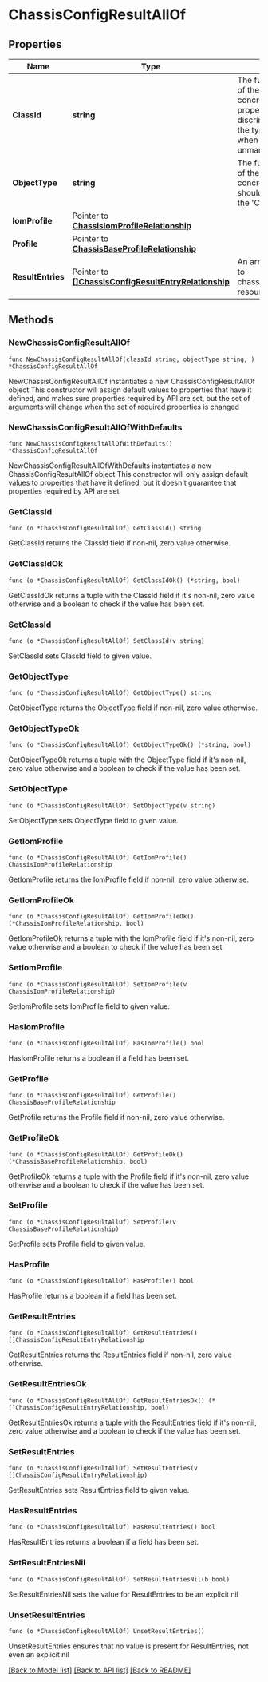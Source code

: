 # ChassisConfigResultAllOf

## Properties

Name | Type | Description | Notes
------------ | ------------- | ------------- | -------------
**ClassId** | **string** | The fully-qualified name of the instantiated, concrete type. This property is used as a discriminator to identify the type of the payload when marshaling and unmarshaling data. | [default to "chassis.ConfigResult"]
**ObjectType** | **string** | The fully-qualified name of the instantiated, concrete type. The value should be the same as the &#39;ClassId&#39; property. | [default to "chassis.ConfigResult"]
**IomProfile** | Pointer to [**ChassisIomProfileRelationship**](ChassisIomProfileRelationship.md) |  | [optional] 
**Profile** | Pointer to [**ChassisBaseProfileRelationship**](ChassisBaseProfileRelationship.md) |  | [optional] 
**ResultEntries** | Pointer to [**[]ChassisConfigResultEntryRelationship**](ChassisConfigResultEntryRelationship.md) | An array of relationships to chassisConfigResultEntry resources. | [optional] 

## Methods

### NewChassisConfigResultAllOf

`func NewChassisConfigResultAllOf(classId string, objectType string, ) *ChassisConfigResultAllOf`

NewChassisConfigResultAllOf instantiates a new ChassisConfigResultAllOf object
This constructor will assign default values to properties that have it defined,
and makes sure properties required by API are set, but the set of arguments
will change when the set of required properties is changed

### NewChassisConfigResultAllOfWithDefaults

`func NewChassisConfigResultAllOfWithDefaults() *ChassisConfigResultAllOf`

NewChassisConfigResultAllOfWithDefaults instantiates a new ChassisConfigResultAllOf object
This constructor will only assign default values to properties that have it defined,
but it doesn't guarantee that properties required by API are set

### GetClassId

`func (o *ChassisConfigResultAllOf) GetClassId() string`

GetClassId returns the ClassId field if non-nil, zero value otherwise.

### GetClassIdOk

`func (o *ChassisConfigResultAllOf) GetClassIdOk() (*string, bool)`

GetClassIdOk returns a tuple with the ClassId field if it's non-nil, zero value otherwise
and a boolean to check if the value has been set.

### SetClassId

`func (o *ChassisConfigResultAllOf) SetClassId(v string)`

SetClassId sets ClassId field to given value.


### GetObjectType

`func (o *ChassisConfigResultAllOf) GetObjectType() string`

GetObjectType returns the ObjectType field if non-nil, zero value otherwise.

### GetObjectTypeOk

`func (o *ChassisConfigResultAllOf) GetObjectTypeOk() (*string, bool)`

GetObjectTypeOk returns a tuple with the ObjectType field if it's non-nil, zero value otherwise
and a boolean to check if the value has been set.

### SetObjectType

`func (o *ChassisConfigResultAllOf) SetObjectType(v string)`

SetObjectType sets ObjectType field to given value.


### GetIomProfile

`func (o *ChassisConfigResultAllOf) GetIomProfile() ChassisIomProfileRelationship`

GetIomProfile returns the IomProfile field if non-nil, zero value otherwise.

### GetIomProfileOk

`func (o *ChassisConfigResultAllOf) GetIomProfileOk() (*ChassisIomProfileRelationship, bool)`

GetIomProfileOk returns a tuple with the IomProfile field if it's non-nil, zero value otherwise
and a boolean to check if the value has been set.

### SetIomProfile

`func (o *ChassisConfigResultAllOf) SetIomProfile(v ChassisIomProfileRelationship)`

SetIomProfile sets IomProfile field to given value.

### HasIomProfile

`func (o *ChassisConfigResultAllOf) HasIomProfile() bool`

HasIomProfile returns a boolean if a field has been set.

### GetProfile

`func (o *ChassisConfigResultAllOf) GetProfile() ChassisBaseProfileRelationship`

GetProfile returns the Profile field if non-nil, zero value otherwise.

### GetProfileOk

`func (o *ChassisConfigResultAllOf) GetProfileOk() (*ChassisBaseProfileRelationship, bool)`

GetProfileOk returns a tuple with the Profile field if it's non-nil, zero value otherwise
and a boolean to check if the value has been set.

### SetProfile

`func (o *ChassisConfigResultAllOf) SetProfile(v ChassisBaseProfileRelationship)`

SetProfile sets Profile field to given value.

### HasProfile

`func (o *ChassisConfigResultAllOf) HasProfile() bool`

HasProfile returns a boolean if a field has been set.

### GetResultEntries

`func (o *ChassisConfigResultAllOf) GetResultEntries() []ChassisConfigResultEntryRelationship`

GetResultEntries returns the ResultEntries field if non-nil, zero value otherwise.

### GetResultEntriesOk

`func (o *ChassisConfigResultAllOf) GetResultEntriesOk() (*[]ChassisConfigResultEntryRelationship, bool)`

GetResultEntriesOk returns a tuple with the ResultEntries field if it's non-nil, zero value otherwise
and a boolean to check if the value has been set.

### SetResultEntries

`func (o *ChassisConfigResultAllOf) SetResultEntries(v []ChassisConfigResultEntryRelationship)`

SetResultEntries sets ResultEntries field to given value.

### HasResultEntries

`func (o *ChassisConfigResultAllOf) HasResultEntries() bool`

HasResultEntries returns a boolean if a field has been set.

### SetResultEntriesNil

`func (o *ChassisConfigResultAllOf) SetResultEntriesNil(b bool)`

 SetResultEntriesNil sets the value for ResultEntries to be an explicit nil

### UnsetResultEntries
`func (o *ChassisConfigResultAllOf) UnsetResultEntries()`

UnsetResultEntries ensures that no value is present for ResultEntries, not even an explicit nil

[[Back to Model list]](../README.md#documentation-for-models) [[Back to API list]](../README.md#documentation-for-api-endpoints) [[Back to README]](../README.md)


